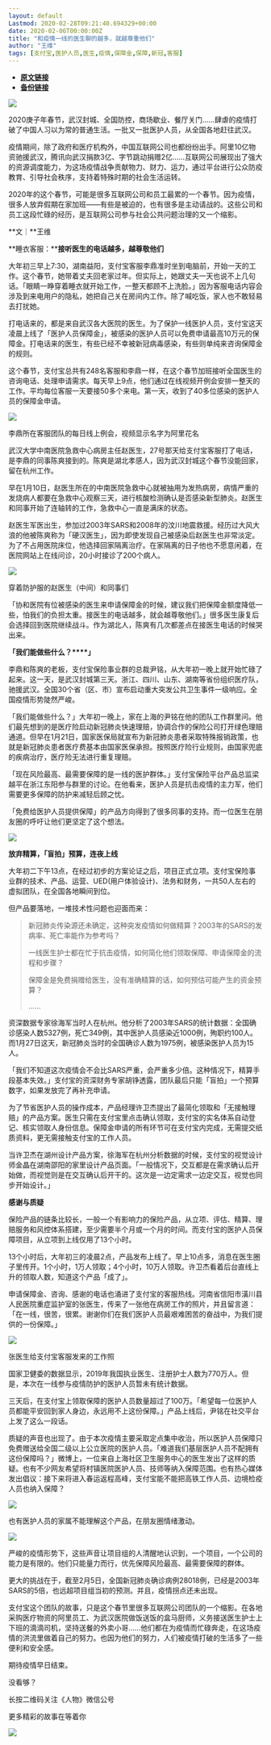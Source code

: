 ```yaml
---
layout: default
Lastmod: 2020-02-28T09:21:40.694329+00:00
date: 2020-02-06T00:00:00Z
title: "和疫情一线的医生聊的越多，就越尊重他们"
author: "王维"
tags: [支付宝,医护人员,医生,疫情,保障金,保障,新冠,客服]
---
```


* [**原文链接**](http://mp.weixin.qq.com/s?__biz=MjEwMzA5NTcyMQ==&mid=2653108495&idx=1&sn=133bfd46019394707da6570d32ec231a&chksm=4eb2dfc979c556df67b95724640e31add805169a06814279be405e66a4fdd456a654cd9e7b71#rd)
* [**备份链接**](http://archive.is/i0d1k)


![](/images/post/114cc08e7693f12b1f73641f32a0e0b3.jpg)

2020庚子年春节，武汉封城、全国防控，商场歇业、餐厅关门……肆虐的疫情打破了中国人习以为常的普通生活。一批又一批医护人员，从全国各地赶往武汉。

疫情期间，除了政府和医疗机构外，中国互联网公司也都纷纷出手。阿里10亿物资驰援武汉，腾讯向武汉捐款3亿、字节跳动捐赠2亿……互联网公司展现出了强大的资源调度能力，为这场疫情战争贡献物力、财力、运力，通过平台进行公众防疫教育、引导社会秩序，支持着特殊时期的社会生活运转。

2020年的这个春节，可能是很多互联网公司和员工最累的一个春节。因为疫情，很多人放弃假期在家加班——有些是被迫的，也有很多是主动请战的。这些公司和员工这段忙碌的经历，是互联网公司参与社会公共问题治理的又一个缩影。

**文｜**王维  

**睡衣客服：****接听医生的电话越多，越尊敬他们**

大年初三早上7:30，湖南益阳，支付宝客服李鼎准时坐到电脑前，开始一天的工作。这个春节，她带着丈夫回老家过年。但实际上，她跟丈夫一天也说不上几句话。「眼睛一睁穿着睡衣就开始工作，一整天都顾不上洗脸。」因为客服电话内容会涉及到来电用户的隐私，她把自己关在房间内工作。除了喊吃饭，家人也不敢轻易去打扰她。

打电话来的，都是来自武汉各大医院的医生。为了保护一线医护人员，支付宝这天凌晨上线了「医护人员保障金」，被感染的医护人员可以免费申请最高10万元的保障金。打电话来的医生，有些已经不幸被新冠病毒感染，有些则单纯来咨询保障金的规则。

这个春节，支付宝总共有248名客服和李鼎一样，在这个春节加班接听全国医生的咨询电话、处理申请需求。每天早上9点，他们通过在线视频开例会安排一整天的工作。平均每位客服一天要接50多个来电。第一天，收到了40多位感染的医护人员的保障金申请。

![](/images/post/1f4c089ca7819a98d45feb6ebee1a8f6.jpg)

李鼎所在客服团队的每日线上例会，视频显示名字为阿里花名  

武汉大学中南医院急救中心病房主任赵医生，27号那天给支付宝客服打了电话，是李鼎的同事陈爽接到的。陈爽是湖北孝感人，因为武汉封城这个春节没能回家，留在杭州工作。

早在1月10日，赵医生所在的中南医院急救中心就被抽用为发热病房，病情严重的发烧病人都要在急救中心观察三天，进行核酸检测确认是否感染新型肺炎。赵医生和同事开始了连轴转的工作，急救中心一直是满床的状态。

赵医生军医出生，参加过2003年SARS和2008年的汶川地震救援。经历过大风大浪的他被陈爽称为「硬汉医生」，因为即使发现自己被感染后赵医生也非常淡定。为了不占用医院床位，他选择回家隔离治疗。在家隔离的日子他也不愿意闲着，在医院网站上在线问诊，20小时接诊了200个病人。

![](/images/post/7a9db4c8fd470312b825dfbca81d679c.jpg)

穿着防护服的赵医生（中间）和同事们  

「协和医院有位被感染的医生来申请保障金的时候，建议我们把保障金额度降低一些，怕我们的负担太重。接医生的电话越多，就会越尊敬他们。」很多医生康复后会选择回到医院继续战斗。作为湖北人，陈爽有几次都差点在接医生电话的时候哭出来。

**「我们能做些什么？****」**

李鼎和陈爽的老板，支付宝保险事业群的总裁尹铭，从大年初一晚上就开始忙碌了起来。这一天，是武汉封城第三天。浙江、四川、山东、湖南等省份组织医疗队，驰援武汉。全国30个省（区、市）宣布启动重大突发公共卫生事件一级响应。全国疫情形势陡然严峻。

「我们能做些什么？」大年初一晚上，家在上海的尹铭在他的团队工作群里问。他们最先想到的是医疗险启动新冠肺炎快速理赔，协调合作的保险公司打开绿色理赔通道。但早在1月21日，国家医保局就宣布为新冠肺炎患者采取特殊报销政策，也就是新冠肺炎患者医疗费基本由国家医保承担。按照医疗险行业规则，由国家兜底的疾病治疗，医疗险无法进行重复理赔。

「现在风险最高、最需要保障的是一线的医护群体。」支付宝保险平台产品总监梁越平在浙江东阳参与群里的讨论。在他看来，医护人员是抗击疫情的主力军，他们需要更多保障的防护来减轻后顾之忧。

「免费给医护人员提供保障」的产品方向得到了很多同事的支持。而一位医生在朋友圈的呼吁让他们更坚定了这个想法。

![](/images/post/2f59055791883c956f0167d6951fd281.jpg)

**放弃精算，「盲拍」预算，连夜上线**

大年初二下午13点，在经过初步的方案论证之后，项目正式立项。支付宝保险事业群的技术、产品、运营、UED(用户体验设计)、法务和财务，一共50人左右的虚拟团队，在全国各地瞬间到位。

但产品要落地，一堆技术性问题也迎面而来：

> 新冠肺炎传染源还未确定，这种突发疫情如何做精算？2003年的SARS的发病率、死亡率能作为参考吗？
> 
> 一线医生护士都在忙于抗击疫情，如何简化他们领取保障、申请保障金的流程和步骤？
> 
> 保障金是免费捐赠给医生，没有准确精算的话，如何预估可能产生的资金预算？
> 
> ……

资深数据专家徐海军当时人在杭州。他分析了2003年SARS的统计数据：全国确诊感染人数5327例，死亡349例，其中医护人员感染近1000例，殉职约100人。而1月27日这天，新冠肺炎当时的全国确诊人数为1975例，被感染医护人员为15人。

「我们不知道这次疫情会不会比SARS严重，会严重多少倍。这种情况下，精算手段基本失效。」支付宝的资深财务专家胡铮透露，团队最后只能「盲拍」一个预算数字，如果发放完了再补充申请。

为了节省医护人员的操作成本，产品经理许卫杰提出了最简化领取和「无接触理赔」的产品方案。医生只需在支付宝里点击确认领取，支付宝的实名体系自动登记、核实领取人身份信息。保障金申请的所有环节可在支付宝内完成，无需提交纸质资料，更无需接触支付宝的工作人员。

当许卫杰在湖州设计产品方案，徐海军在杭州分析数据的时候，支付宝的视觉设计师金晶在湖南邵阳的家里设计产品页面。「一般情况下，交互都是在需求确认后开始做，而视觉则是在交互确认后开干的。这次是一边定需求一边定交互，视觉也同步开始设计。」

**感谢与质疑**

保险产品的链条比较长，一般一个有影响力的保险产品，从立项、评估、精算、理赔服务和风控体系搭建，至少需要半个月或一个月的时间。而支付宝的医护人员保障项目，从立项到上线仅用了13个小时。

13个小时后，大年初三的凌晨2点，产品发布上线了。早上10点多，消息在医生圈子里传开。1个小时，1万人领取；4个小时，10万人领取。许卫杰看着后台直线上升的领取人数，知道这个产品「成了」。

申请保障金、咨询、感谢的电话也涌进了支付宝的客服热线。河南省信阳市潢川县人民医院重症监护室的张医生，传来了一张他在病房工作的照片，并且留言道：「在一线，很苦，很累。谢谢你们在我们医护人员最艰难困苦的奋战中，为我们提供的一份保障。」

![](/images/post/766ecf70c0ce9db7c3dba09237ad3e6f.jpg)

张医生给支付宝客服发来的工作照

国家卫健委的数据显示，2019年我国执业医生、注册护士人数为770万人。但是，本次在一线参与疫情防护的医护人员暂未有统计数据。

三天后，在支付宝上领取保障的医护人员数量超过了100万。「希望每一位医护人员都能平安回到家人身边，永远用不上这份保障。」产品上线后，尹铭在社交平台上发了这么一段话。

质疑的声音也出现了。由于本次疫情主要采取定点集中收治，所以医护人员保障只免费赠送给全国二级以上公立医院的医护人员。「难道我们基层医护人员不配拥有这份保障吗？」微博上，一位来自上海社区卫生服务中心的医生发出了这样的质疑。也有不少网友希望将村镇医院医护人员、技师等纳入保障范围。也有热心媒体发出倡议：接下来将进入春运返程高峰，支付宝能不能把高铁工作人员、边境检疫人员也纳入保障？

![](/images/post/47666d5f7117919e8da67fc4d1b73d08.jpg)

也有医护人员的家属不能理解这个产品，在朋友圈情绪激动。

![](/images/post/0cb193f7964843834e6e5ef3d5e0a198.jpg)

严峻的疫情形势下，这些声音让项目组的人清醒地认识到，一个项目，一个公司的能力是有限的。他们只能量力而行，优先保障风险最高、最需要保障的群体。

更大的挑战在于，截至2月5日，全国新冠肺炎确诊病例28018例，已经是2003年SARS的5倍，也远超项目组当初的预测。并且，疫情拐点还未出现。

支付宝这个团队的故事，只是这个春节里很多互联网公司团队的一个缩影。在各地采购医疗物资的阿里员工、为武汉医院做饭送饭的盒马厨师，义务接送医生护士上下班的滴滴司机，坚持送餐的外卖小哥……他们都在为疫情而忙碌奔走，在这场疫情的洪流里做着自己的努力。也因为他们的努力，人们被疫情打破的生活多了一些便利和安全感。

期待疫情早日结束。

没看够？

长按二维码关注《人物》微信公号

更多精彩的故事在等着你

![](/images/post/95d8176a194b2b8a16c260bb107dfb6f.jpg)

